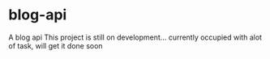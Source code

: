 # blog-api
A blog api 
This project is still on development... currently occupied with alot of task, will get it done soon
